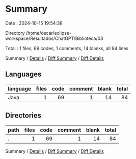 # Summary

Date : 2024-10-15 19:54:38

Directory /home/oscar/eclipse-workspace/Resultados/ChatGPT/Biblioteca/03

Total : 1 files,  69 codes, 1 comments, 14 blanks, all 84 lines

Summary / [Details](details.md) / [Diff Summary](diff.md) / [Diff Details](diff-details.md)

## Languages
| language | files | code | comment | blank | total |
| :--- | ---: | ---: | ---: | ---: | ---: |
| Java | 1 | 69 | 1 | 14 | 84 |

## Directories
| path | files | code | comment | blank | total |
| :--- | ---: | ---: | ---: | ---: | ---: |
| . | 1 | 69 | 1 | 14 | 84 |

Summary / [Details](details.md) / [Diff Summary](diff.md) / [Diff Details](diff-details.md)